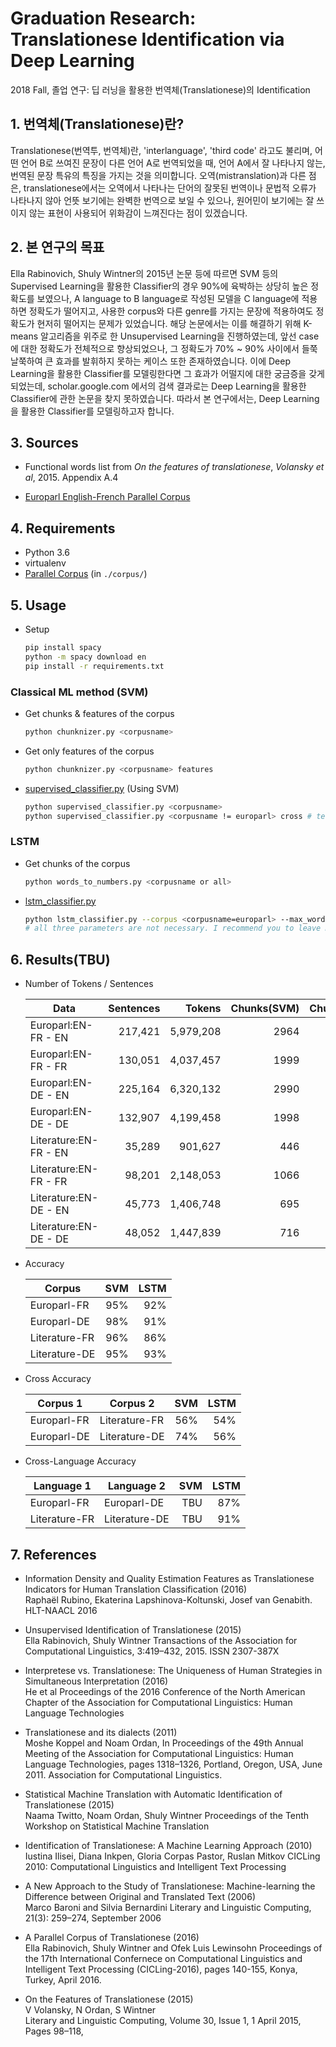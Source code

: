 # Graduation Research: Translationese Identification via Deep Learning

2018 Fall, 졸업 연구: 딥 러닝을 활용한 번역체(Translationese)의 Identification

## 1. 번역체(Translationese)란?

Translationese(번역투, 번역체)란, 'interlanguage', 'third code' 라고도 불리며, 어떤 언어 B로 쓰여진 문장이 다른 언어 A로 번역되었을 때, 언어 A에서 잘 나타나지 않는, 번역된 문장 특유의 특징을 가지는 것을 의미합니다. 오역(mistranslation)과 다른 점은, translationese에서는 오역에서 나타나는 단어의 잘못된 번역이나 문법적 오류가 나타나지 않아 언뜻 보기에는 완벽한 번역으로 보일 수 있으나, 원어민이 보기에는 잘 쓰이지 않는 표현이 사용되어 위화감이 느껴진다는 점이 있겠습니다.

## 2. 본 연구의 목표

Ella Rabinovich, Shuly Wintner의 2015년 논문 등에 따르면 SVM 등의 Supervised Learning을 활용한 Classifier의 경우 90%에 육박하는 상당히 높은 정확도를 보였으나, A language to B language로 작성된 모델을 C language에 적용하면 정확도가 떨어지고, 사용한 corpus와 다른 genre를 가지는 문장에 적용하여도 정확도가 현저히 떨어지는 문제가 있었습니다. 해당 논문에서는 이를 해결하기 위해 K-means 알고리즘을 위주로 한 Unsupervised Learning을 진행하였는데, 앞선 case에 대한 정확도가 전체적으로 향상되었으나, 그 정확도가 70% ~ 90% 사이에서 들쭉날쭉하여 큰 효과를 발휘하지 못하는 케이스 또한 존재하였습니다. 이에 Deep Learning을 활용한 Classifier를 모델링한다면 그 효과가 어떨지에 대한 궁금증을 갖게 되었는데, scholar.google.com 에서의 검색 결과로는 Deep Learning을 활용한 Classifier에 관한 논문을 찾지 못하였습니다. 따라서 본 연구에서는, Deep Learning을 활용한 Classifier를 모델링하고자 합니다.

## 3. Sources

- Functional words list from _On the features of translationese_, _Volansky et al_, 2015. Appendix A.4

- [Europarl English-French Parallel Corpus](http://cl.haifa.ac.il/projects/translationese/index.shtml)

## 4. Requirements

- Python 3.6
- virtualenv
- [Parallel Corpus](http://cl.haifa.ac.il/projects/translationese/index.shtml) (in `./corpus/`)

## 5. Usage

- Setup

  ```bash
  pip install spacy
  python -m spacy download en
  pip install -r requirements.txt
  ```

### Classical ML method (SVM)

- Get chunks & features of the corpus

  ```bash
  python chunknizer.py <corpusname>
  ```

- Get only features of the corpus

  ```bash
  python chunknizer.py <corpusname> features
  ```

- [supervised_classifier.py](./supervised_classifier.py) (Using SVM)

  ```bash
  python supervised_classifier.py <corpusname>
  python supervised_classifier.py <corpusname != europarl> cross # test between input corpus & europarl
  ```

### LSTM

- Get chunks of the corpus

  ```bash
  python words_to_numbers.py <corpusname or all>
  ```

- [lstm_classifier.py](./lstm_classifier.py)

  ```bash
  python lstm_classifier.py --corpus <corpusname=europarl> --max_words <max_words=500> --cross <cross corpus name>
  # all three parameters are not necessary. I recommend you to leave max_words parameter empty.
  ```

## 6. Results(TBU)

- Number of Tokens / Sentences

  | Data                  | Sentences |    Tokens | Chunks(SVM) | Chunks(LSTM) |
  | --------------------- | --------: | --------: | ----------: | -----------: |
  | Europarl:EN-FR - EN   |   217,421 | 5,979,208 |        2964 |         5208 |
  | Europarl:EN-FR - FR   |   130,051 | 4,037,457 |        1999 |         3531 |
  | Europarl:EN-DE - EN   |   225,164 | 6,320,132 |        2990 |         5522 |
  | Europarl:EN-DE - DE   |   132,907 | 4,199,458 |        1998 |         4311 |
  | Literature:EN-FR - EN |    35,289 |   901,627 |         446 |          794 |
  | Literature:EN-FR - FR |    98,201 | 2,148,053 |        1066 |         1785 |
  | Literature:EN-DE - EN |    45,773 | 1,406,748 |         695 |         1235 |
  | Literature:EN-DE - DE |    48,052 | 1,447,839 |         716 |         1335 |

- Accuracy

  | Corpus        | SVM | LSTM |
  | ------------- | --: | ---: |
  | Europarl-FR   | 95% |  92% |
  | Europarl-DE   | 98% |  91% |
  | Literature-FR | 96% |  86% |
  | Literature-DE | 95% |  93% |

- Cross Accuracy

  | Corpus 1    | Corpus 2      | SVM | LSTM |
  | ----------- | ------------- | --: | ---: |
  | Europarl-FR | Literature-FR | 56% |  54% |
  | Europarl-DE | Literature-DE | 74% |  56% |

- Cross-Language Accuracy

  | Language 1    | Language 2    | SVM | LSTM |
  | ------------- | ------------- | --: | ---: |
  | Europarl-FR   | Europarl-DE   | TBU |  87% |
  | Literature-FR | Literature-DE | TBU |  91% |

## 7. References

- Information Density and Quality Estimation Features as Translationese Indicators for Human Translation Classification (2016)  
  Raphaël Rubino, Ekaterina Lapshinova-Koltunski, Josef van Genabith. HLT-NAACL 2016

- Unsupervised Identification of Translationese (2015)  
  Ella Rabinovich, Shuly Wintner
  Transactions of the Association for Computational Linguistics, 3:419–432, 2015. ISSN 2307-387X

- Interpretese vs. Translationese:
  The Uniqueness of Human Strategies in Simultaneous Interpretation (2016)  
  He et al
  Proceedings of the 2016 Conference of the North American Chapter of the Association for Computational Linguistics: Human Language Technologies

- Translationese and its dialects (2011)  
  Moshe Koppel and Noam Ordan, In Proceedings of the 49th Annual Meeting of the Association for Computational Linguistics: Human Language Technologies, pages 1318–1326, Portland, Oregon, USA, June 2011. Association for Computational Linguistics.

- Statistical Machine Translation
  with Automatic Identification of Translationese (2015)  
  Naama Twitto, Noam Ordan, Shuly Wintner
  Proceedings of the Tenth Workshop on Statistical Machine Translation

- Identification of Translationese: A Machine Learning Approach (2010)  
  Iustina Ilisei, Diana Inkpen, Gloria Corpas Pastor, Ruslan Mitkov
  CICLing 2010: Computational Linguistics and Intelligent Text Processing

- A New Approach to the Study of Translationese: Machine-learning the Difference between Original and Translated Text (2006)  
  Marco Baroni and Silvia Bernardini
  Literary and Linguistic Computing, 21(3): 259–274, September 2006

- A Parallel Corpus of Translationese (2016)  
  Ella Rabinovich, Shuly Wintner and Ofek Luis Lewinsohn
  Proceedings of the 17th International Confernece on Computational Linguistics and Intelligent Text Processing (CICLing-2016), pages 140-155, Konya, Turkey, April 2016.

- On the Features of Translationese (2015)  
  V Volansky, N Ordan, S Wintner  
  Literary and Linguistic Computing, Volume 30, Issue 1, 1 April 2015, Pages 98–118,
